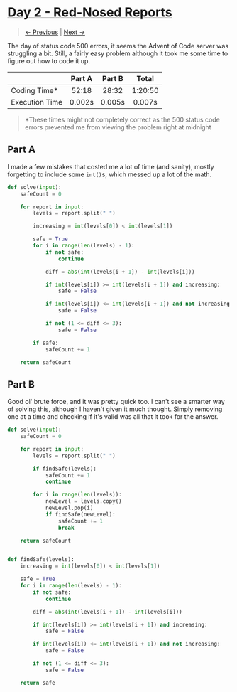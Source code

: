 # [Day 2 - Red-Nosed Reports](https://adventofcode.com/2024/day/2)

> [<- Previous](day01.md) | [Next ->](day03.md)

The day of status code 500 errors, it seems the Advent of Code server was struggling a bit. Still, a fairly easy problem although it took me some time
to figure out how to code it up.

|                | Part A | Part B |  Total  |
| -------------- | :----: | :----: | :-----: |
| Coding Time\*  | 52:18  | 28:32  | 1:20:50 |
| Execution Time | 0.002s | 0.005s | 0.007s  |

> \*These times might not completely correct as the 500 status code errors prevented me from viewing the problem right at midnight

## Part A

I made a few mistakes that costed me a lot of time (and sanity), mostly forgetting to include some `int()`s, which messed up a lot of the math.

```python
def solve(input):
    safeCount = 0

    for report in input:
        levels = report.split(" ")

        increasing = int(levels[0]) < int(levels[1])

        safe = True
        for i in range(len(levels) - 1):
            if not safe:
                continue

            diff = abs(int(levels[i + 1]) - int(levels[i]))

            if int(levels[i]) >= int(levels[i + 1]) and increasing:
                safe = False

            if int(levels[i]) <= int(levels[i + 1]) and not increasing:
                safe = False

            if not (1 <= diff <= 3):
                safe = False

        if safe:
            safeCount += 1

    return safeCount

```

## Part B

Good ol' brute force, and it was pretty quick too. I can't see a smarter way of solving this, although I haven't given it much thought. Simply
removing one at a time and checking if it's valid was all that it took for the answer.

```python
def solve(input):
    safeCount = 0

    for report in input:
        levels = report.split(" ")

        if findSafe(levels):
            safeCount += 1
            continue

        for i in range(len(levels)):
            newLevel = levels.copy()
            newLevel.pop(i)
            if findSafe(newLevel):
                safeCount += 1
                break

    return safeCount


def findSafe(levels):
    increasing = int(levels[0]) < int(levels[1])

    safe = True
    for i in range(len(levels) - 1):
        if not safe:
            continue

        diff = abs(int(levels[i + 1]) - int(levels[i]))

        if int(levels[i]) >= int(levels[i + 1]) and increasing:
            safe = False

        if int(levels[i]) <= int(levels[i + 1]) and not increasing:
            safe = False

        if not (1 <= diff <= 3):
            safe = False

    return safe

```
